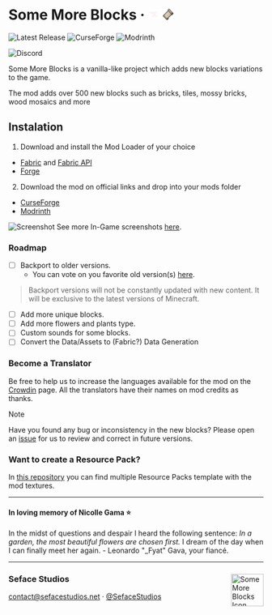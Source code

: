 # Some More Blocks · <img height="22" width="50.1875" title="Forge and Fabric Mod Loaders" src="https://raw.githubusercontent.com/Seface-Studios/.github/main/assets/images/projects/mod_loaders_small.png">
![Latest Release](https://img.shields.io/github/v/release/seface-studios/some-more-blocks?logo=github&logoColor=959da5&labelColor=353c43&color=0091c2&Current&label=Latest%20Release) ![CurseForge](https://img.shields.io/badge/Available%20on%20CurseForge-test?logo=CurseForge&logoColor=fff&color=EB622B&link=https%3A%2F%2Fwww.curseforge.com%2Fminecraft%2Fmc-mods%2Fsome-more-blocks) ![Modrinth](https://img.shields.io/badge/Available%20on%20Modrinth-Download?logo=Modrinth&logoColor=fff&color=02b63a&link=https%3A%2F%2Fmodrinth.com%2Fmod%2Fsome-more-blocks)

![Discord](https://img.shields.io/discord/1243219695918907474?link=https%3A%2F%2Fdiscord.gg%2FDu3UvwqHMQ)

Some More Blocks is a vanilla-like project which adds new blocks variations to the game.

The mod adds over 500 new blocks such as bricks, tiles, mossy bricks, wood mosaics and more

## Instalation
1. Download and install the Mod Loader of your choice
  - [Fabric](https://fabricmc.net/use/installer/) and [Fabric API](https://www.curseforge.com/minecraft/mc-mods/fabric-api)
  - [Forge](https://files.minecraftforge.net/net/minecraftforge/forge/)
2. Download the mod on official links and drop into your mods folder
  - [CurseForge](https://www.curseforge.com/minecraft/mc-mods/some-more-blocks)
  - [Modrinth](https://modrinth.com/mod/some-more-blocks)

![Screenshot](.github/assets/banner.png)
See more In-Game screenshots [here](https://modrinth.com/project/some-more-blocks/gallery).

### Roadmap
- [ ] Backport to older versions.
  - You can vote on you favorite old version(s) [here](https://strawpoll.com/1MnwOxKX0n7).
> Backport versions will not be constantly updated with new content. It will be exclusive to the latest versions of Minecraft.
- [ ] Add more unique blocks.
- [ ] Add more flowers and plants type.
- [ ] Custom sounds for some blocks.
- [ ] Convert the Data/Assets to (Fabric?) Data Generation

### Become a Translator
Be free to help us to increase the languages available for the mod on the [Crowdin](https://crowdin.com/project/minecraft-some-more-blocks) page. All the translators have their names on mod credits as thanks.

> [!NOTE]
> Have you found any bug or inconsistency in the new blocks? Please open an [issue](https://github.com/Seface-Blocks/some-more-blocks/issues) for us to review and correct in future versions.

### Want to create a Resource Pack?
In [this repository](https://github.com/Seface-Studios/some-more-blocks-rp) you can find multiple Resource Packs template with the mod textures.

---

#### In loving memory of Nicolle Gama ⭐
In the midst of questions and despair I heard the following sentence: _In a garden, the most beautiful flowers are chosen first._ I dream of the day when I can finally meet her again. - Leonardo "_Fyat" Gava, your fiancé.

---
<div>
  <img align="right" height="64" width="64" src="https://raw.githubusercontent.com/Seface-Blocks/some-more-blocks/main/.github/assets/icon_64.gif" title="Some More Blocks Icon" />

<h3>Seface Studios</h3>
  <p><a href="mailto:contact@sefacestudios.net">contact@sefacestudios.net</a> · <a title="X (FKA Twitter)" href="https://x.com/SefaceStudios">@SefaceStudios</a></p>
</div>